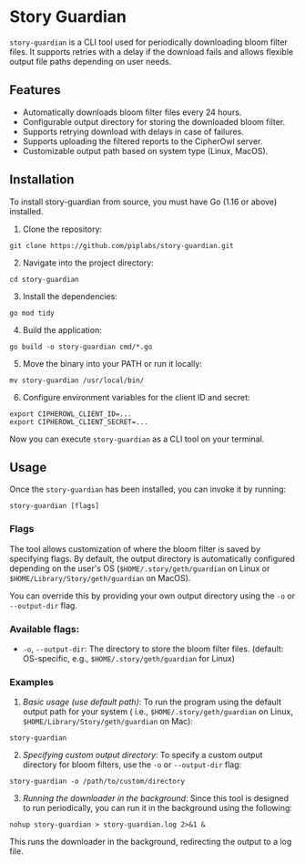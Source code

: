 # Story Guardian

`story-guardian` is a CLI tool used for periodically downloading bloom filter files. It supports retries with a delay if the download fails
and allows flexible output file paths depending on user needs.

## Features

* Automatically downloads bloom filter files every 24 hours.
* Configurable output directory for storing the downloaded bloom filter.
* Supports retrying download with delays in case of failures.
* Supports uploading the filtered reports to the CipherOwl server.
* Customizable output path based on system type (Linux, MacOS).

## Installation

To install story-guardian from source, you must have Go (1.16 or above) installed.

1. Clone the repository:

```shell
git clone https://github.com/piplabs/story-guardian.git
```

2. Navigate into the project directory:

```shell
cd story-guardian
```

3. Install the dependencies:

```shell
go mod tidy
```

4. Build the application:

```shell
go build -o story-guardian cmd/*.go
```

5. Move the binary into your PATH or run it locally:

```shell
mv story-guardian /usr/local/bin/
```

6. Configure environment variables for the client ID and secret:
```shell
export CIPHEROWL_CLIENT_ID=...
export CIPHEROWL_CLIENT_SECRET=...
```

Now you can execute `story-guardian` as a CLI tool on your terminal.

## Usage

Once the `story-guardian` has been installed, you can invoke it by running:

```shell
story-guardian [flags]
```

### Flags

The tool allows customization of where the bloom filter is saved by specifying flags. By default, the output directory
is automatically configured depending on the user's OS (`$HOME/.story/geth/guardian` on Linux
or `$HOME/Library/Story/geth/guardian` on MacOS).

You can override this by providing your own output directory using the `-o` or `--output-dir` flag.

### Available flags:

* `-o`, `--output-dir`: The directory to store the bloom filter files. (default: OS-specific,
  e.g., `$HOME/.story/geth/guardian` for Linux)

### Examples

1. *Basic usage (use default path)*: To run the program using the default output path for your system (
   i.e., `$HOME/.story/geth/guardian` on Linux, `$HOME/Library/Story/geth/guardian` on Mac):

```shell
story-guardian
```

2. *Specifying custom output directory*: To specify a custom output directory for bloom filters, use the `-o`
   or `--output-dir` flag:

```shell
story-guardian -o /path/to/custom/directory
```

3. *Running the downloader in the background*: Since this tool is designed to run periodically, you can run it in the
   background using the following:

```shell
nohup story-guardian > story-guardian.log 2>&1 &
```

This runs the downloader in the background, redirecting the output to a log file.